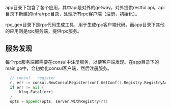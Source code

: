 app目录下包含了各个应用，其中api是对外的getway，对外提供restful api。api目录下新建的infra/rpc目录，处理所有rpc客户端（注册，初始化）。

rpc_gen目录下是rpc代码生成工具，用于生成rpc客户端代码。而app目录下其他的应用则是rpc服务端，提供rpc服务。

## 服务发现
  每个rpc服务端都需要在consul中注册服务，以便客户端发现。在app目录下的main.go中，会初始化consul客户端，然后注册服务。

  ```go
 	// consul	register
	r, err := consul.NewConsulRegister(conf.GetConf().Registry.RegistryAddress[0])
	if err != nil {
		klog.Fatal(err)
	}
	opts = append(opts, server.WithRegistry(r))
``` 

